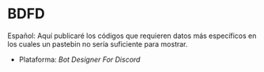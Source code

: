 # BDFD
Español:
Aquí publicaré los códigos que requieren datos más específicos en los cuales un pastebin no sería suficiente para mostrar.
- Plataforma: *Bot Designer For Discord*
